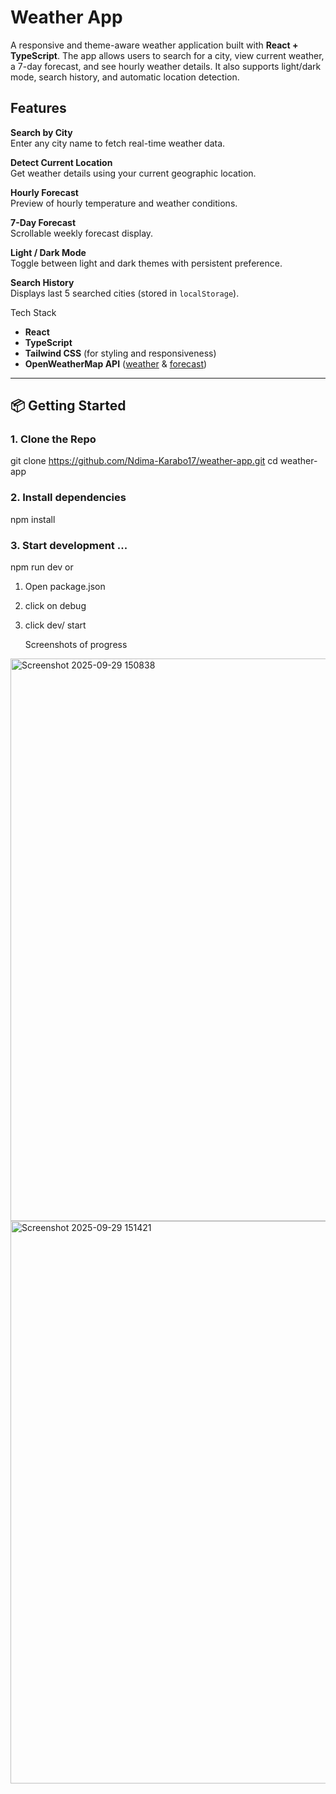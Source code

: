 
#  Weather App

A responsive and theme-aware weather application built with **React + TypeScript**. 
The app allows users to search for a city, view current weather, a 7-day forecast,
and see hourly weather details. It also supports light/dark mode, search history, 
and automatic location detection.



##  Features

 **Search by City**  
  Enter any city name to fetch real-time weather data.

 **Detect Current Location**  
  Get weather details using your current geographic location.

 **Hourly Forecast**  
  Preview of hourly temperature and weather conditions.

 **7-Day Forecast**  
  Scrollable weekly forecast display.

 **Light / Dark Mode**  
  Toggle between light and dark themes with persistent preference.

 **Search History**  
  Displays last 5 searched cities (stored in `localStorage`).


 Tech Stack

- **React**
- **TypeScript**
- **Tailwind CSS** (for styling and responsiveness)
- **OpenWeatherMap API** ([weather](https://openweathermap.org/current) & [forecast](https://openweathermap.org/forecast5))

---

## 📦 Getting Started

### 1. Clone the Repo


git clone https://github.com/Ndima-Karabo17/weather-app.git
cd weather-app

### 2. Install dependencies
npm install 

### 3. Start development ...
npm run dev
or
1. Open package.json
2. click on debug
3. click dev/ start


   Screenshots of progress
<img width="1800" height="900" alt="Screenshot 2025-09-29 150838" src="https://github.com/user-attachments/assets/2ae6f8a0-9aab-4fac-a8c0-9cfa88c3130c" />
<img width="1800" height="900" alt="Screenshot 2025-09-29 151421" src="https://github.com/user-attachments/assets/c5c5e159-20c7-4dcf-9829-d444f66fdc9d" />



   
